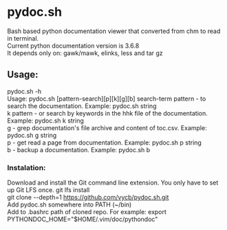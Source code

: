 # pydoc.sh  

Bash based python documentation viewer that converted from chm to read in terminal.  
Current python documentation version is 3.6.8  
It depends only on: gawk/mawk, elinks, less and tar gz  

## Usage:  
pydoc.sh -h  
Usage: pydoc.sh [pattern-search][p][k][g][b] search-term 
 pattern - to search the documentation. Example: pydoc.sh string  
 k pattern - or search by keywords in the hhk file of the documentation.  
             Example: pydoc.sh k string  
 g - grep documentation's file archive and content of toc.csv. Example: pydoc.sh g string  
 p - get read a page from documentation. Example: pydoc.sh p string  
 b - backup a documentation. Example: pydoc.sh b  


### Instalation:  
Download and install the Git command line extension. You only have to set up Git LFS once.
git lfs install  
git clone --depth=1 https://github.com/vycb/pydoc.sh.git  
Add pydoc.sh somewhere into PATH (~/bin)  
Add to .bashrc path of cloned repo. For example: export PYTHONDOC_HOME="$HOME/.vim/doc/pythondoc"  

